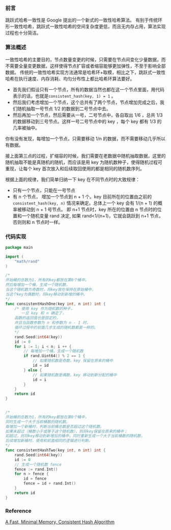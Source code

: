 ### 前言 
跳跃式哈希一致性是 Google 提出的一个新式的一致性哈希算法。
有别于传统环形一致性哈希，跳跃式一致性哈希的空间复杂度更低，而且无内存占用，算法实现过程也十分简洁。

### 算法概述

一致性哈希的主要目的，节点数量变更的时候，只需要在节点间变化少量数据，而不需要全量变更数据，这样使得节点扩容或者缩容能够更加弹性，不至于影响全部数据。
传统的一致性哈希实现方法通常是哈希环+取模，相比之下，跳跃式一致性哈希在执行速度、内存消耗、均匀分布性上都比哈希环算法要好。

* 首先我们假设只有一个节点，所有的数据当然也都在这一个节点里面，用代码表示的话，也就是`consistent_hash(key, 1) = 1` 。
* 然后我们考虑增加一个节点，这个总共有了两个节点，节点增加完成之后，我们随机抽取一号节点 1/2 的数据到二号节点中去。
* 然后再加一个节点，然后需要从一号，二号节点中，各自取出 1/6 ，总共 1/3 的数据移动到三号节点。这样一号二号节点中的 key ，每个 key 都有 1/3 的几率被抽中。

你有没有发现，每增加一个节点，只需要移动 1/n 的数据，而不需要移动几乎所以有数据。

接上面第三点的过程，扩缩容的时候，我们需要在老数据中随机抽取数据，这里的随机抽取不能是真随机的随机，而应该是用 key 为随机数种子，使得随机过程可重现，让每个 key 首次放入和后续取回使用的都是相同的随机数序列。

根据上面的规律，我们简单归纳一下 key 在不同节点时的大致规律：
* 只有一个节点，只能在一号节点
* 有 n 个节点， 增加一个节点到 n + 1 个。key 目前所在的位置由之前的 `consistent_hash(key, n)` 情况来确定。总体上一个 key 会有 1/(n + 1) 的概率被移动到 n + 1 号节点。
  即 n+1 节点时，key 所在的位置由 n 节点时的位置和一个随机变量 rand 决定, 如果 rand<1/(n+1)，它就会跳跃到 n+1 节点，否则则和 n 节点时一样。

### 代码实现
```go
package main

import (
	"math/rand"
)

/*
开始桶的总数为1，所有的key都放在第0个桶中。
然后每增加一个桶，生成一个随机数，
当这个随机数为奇数时，将key放在保持在原始桶中，
当这个key为偶数时，将key移动到新增的桶中。
*/
func consistentHashOne(key int, n int) int {
	/* 使用 key 作为随机数的种子，
       一旦 key 和 n 确定了，
	函数的返回值也是固定的，
	并且当函数参数为 n 和参数为 n - 1 时，
	循环过程中的前面几步生成的随机数都是一样的。
	*/
	rand.Seed(int64(key))
	id := 0
	for i := 1; i < n; i ++ {
		// 每增加一个桶，生成一个随机数
		if rand.Uint64() % 2 == 1 {
			// 如果随机数是奇数，key 保留在原来的桶中
			id = id
		} else {
			// 如果随机数是偶数，key 移动到新分配的桶中
			id = i
		}
	}
	return id
}


/*
开始桶的总数为1，所有的key都放在第0个桶中，
同时生成一个大于当前桶数的随机数。
每增加一个新桶时，判断当前桶总数是否超过这个随机数。
如果未超过（桶数小于或等于这个随机数），则将key保留在原来的桶中；
如超过，则将key移动到新增加的桶中，同时重新生成一个大于当前桶数的随机数，
后续增加新桶时，使用和前面相同的逻辑进行判断。
*/
func consistentHashTwo(key int, n int) int {
    rand.Seed(int64(key))
    id := 0
    // 生成一个随机数 fence
    fence := rand.Int()
    for n > fence {
    	id = fence
    	fence = id + rand.Int()
	}
	return id
}
```

### Reference
[A Fast, Minimal Memory, Consistent Hash Algorithm](https://arxiv.org/pdf/1406.2294)
